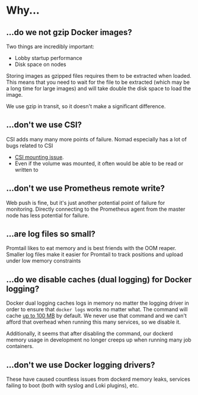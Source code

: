 # Why...

## ...do we not gzip Docker images?

Two things are incredibly important:

-   Lobby startup performance
-   Disk space on nodes

Storing images as gzipped files requires them to be extracted when loaded. This means that you need to wait for the file to be extracted (which may be a long time for large images) and will take double the disk space to load the image.

We use gzip in transit, so it doesn't make a significant difference.

## ...don't we use CSI?

CSI adds many many more points of failure. Nomad especially has a lot of bugs related to CSI

-   [CSI mounting issue](https://github.com/hashicorp/nomad/issues/10927#issuecomment-905859501).
-   Even if the volume was mounted, it often would be able to be read or written to

## ...don't we use Prometheus remote write?

Web push is fine, but it's just another potential point of failure for monitoring. Directly connecting to the Prometheus agent from the master node has less potential for failure.

## ...are log files so small?

Promtail likes to eat memory and is best friends with the OOM reaper. Smaller log files make it easier for Promtail to track positions and upload under low memory constraints

## ...do we disable caches (dual logging) for Docker logging?

Docker dual logging caches logs in memory no matter the logging driver in order to ensure that `docker logs` works no matter what. The command will cache [up to 100 MB](https://docs.docker.com/config/containers/logging/dual-logging/#configuration-options) by default. We never use that command and we can't afford that overhead when running this many services, so we disable it.

Additionally, it seems that after disabling the command, our dockerd memory usage in development no longer creeps up when running many job containers.

## ...don't we use Docker logging drivers?

These have caused countless issues from dockerd memory leaks, services failing to boot (both with syslog and Loki plugins), etc.
